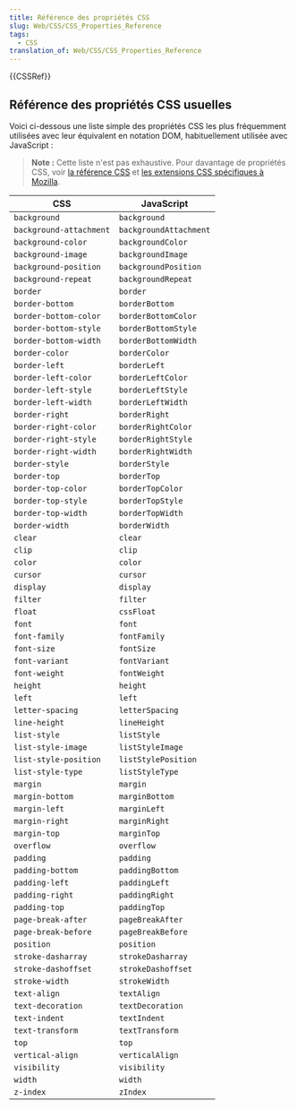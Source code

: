 ```yaml
---
title: Référence des propriétés CSS
slug: Web/CSS/CSS_Properties_Reference
tags:
  - CSS
translation_of: Web/CSS/CSS_Properties_Reference
---
```

{{CSSRef}}

## Référence des propriétés CSS usuelles

Voici ci-dessous une liste simple des propriétés CSS les plus fréquemment utilisées avec leur équivalent en notation DOM,  habituellement utilisée avec JavaScript :

> **Note :** Cette liste n'est pas exhaustive. Pour davantage de propriétés CSS, voir [la référence CSS](/fr/docs/Web/CSS/Reference) et [les extensions CSS spécifiques à Mozilla](/fr/docs/Web/CSS/Mozilla_Extensions).

| **CSS**                 | **JavaScript**         |
| ----------------------- | ---------------------- |
| `background`            | `background`           |
| `background-attachment` | `backgroundAttachment` |
| `background-color`      | `backgroundColor`      |
| `background-image`      | `backgroundImage`      |
| `background-position`   | `backgroundPosition`   |
| `background-repeat`     | `backgroundRepeat`     |
| `border`                | `border`               |
| `border-bottom`         | `borderBottom`         |
| `border-bottom-color`   | `borderBottomColor`    |
| `border-bottom-style`   | `borderBottomStyle`    |
| `border-bottom-width`   | `borderBottomWidth`    |
| `border-color`          | `borderColor`          |
| `border-left`           | `borderLeft`           |
| `border-left-color`     | `borderLeftColor`      |
| `border-left-style`     | `borderLeftStyle`      |
| `border-left-width`     | `borderLeftWidth`      |
| `border-right`          | `borderRight`          |
| `border-right-color`    | `borderRightColor`     |
| `border-right-style`    | `borderRightStyle`     |
| `border-right-width`    | `borderRightWidth`     |
| `border-style`          | `borderStyle`          |
| `border-top`            | `borderTop`            |
| `border-top-color`      | `borderTopColor`       |
| `border-top-style`      | `borderTopStyle`       |
| `border-top-width`      | `borderTopWidth`       |
| `border-width`          | `borderWidth`          |
| `clear`                 | `clear`                |
| `clip`                  | `clip`                 |
| `color`                 | `color`                |
| `cursor`                | `cursor`               |
| `display`               | `display`              |
| `filter`                | `filter`               |
| `float`                 | `cssFloat`             |
| `font`                  | `font`                 |
| `font-family`           | `fontFamily`           |
| `font-size`             | `fontSize`             |
| `font-variant`          | `fontVariant`          |
| `font-weight`           | `fontWeight`           |
| `height`                | `height`               |
| `left`                  | `left`                 |
| `letter-spacing`        | `letterSpacing`        |
| `line-height`           | `lineHeight`           |
| `list-style`            | `listStyle`            |
| `list-style-image`      | `listStyleImage`       |
| `list-style-position`   | `listStylePosition`    |
| `list-style-type`       | `listStyleType`        |
| `margin`                | `margin`               |
| `margin-bottom`         | `marginBottom`         |
| `margin-left`           | `marginLeft`           |
| `margin-right`          | `marginRight`          |
| `margin-top`            | `marginTop`            |
| `overflow`              | `overflow`             |
| `padding`               | `padding`              |
| `padding-bottom`        | `paddingBottom`        |
| `padding-left`          | `paddingLeft`          |
| `padding-right`         | `paddingRight`         |
| `padding-top`           | `paddingTop`           |
| `page-break-after`      | `pageBreakAfter`       |
| `page-break-before`     | `pageBreakBefore`      |
| `position`              | `position`             |
| `stroke-dasharray`      | `strokeDasharray`      |
| `stroke-dashoffset`     | `strokeDashoffset`     |
| `stroke-width`          | `strokeWidth`          |
| `text-align`            | `textAlign`            |
| `text-decoration`       | `textDecoration`       |
| `text-indent`           | `textIndent`           |
| `text-transform`        | `textTransform`        |
| `top`                   | `top`                  |
| `vertical-align`        | `verticalAlign`        |
| `visibility`            | `visibility`           |
| `width`                 | `width`                |
| `z-index`               | `zIndex`               |
